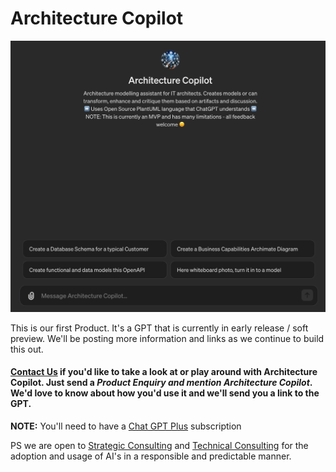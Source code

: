 # Architecture Copilot

![Architecture Copilot](./Architecture%20Copilot%20-%20MVP.png)

This is our first Product. It's a GPT that is currently in early release / soft preview. We'll be posting more information and links as we continue to build this out.

#### [Contact Us](contact.md) if you'd like to take a look at or play around with Architecture Copilot. Just send a *Product Enquiry and mention Architecture Copilot*. We'd love to know about how you'd use it and we'll send you a link to the GPT.

**NOTE:** You'll need to have a [Chat GPT Plus](https://openai.com/blog/chatgpt-plus) subscription

PS we are open to [Strategic Consulting](strategic.md) and [Technical Consulting](technology.md) for the adoption and usage of AI's in a responsible and predictable manner.